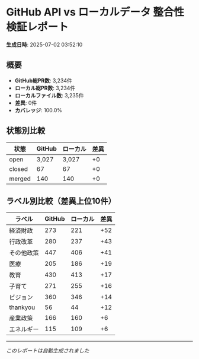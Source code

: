 # GitHub API vs ローカルデータ 整合性検証レポート

**生成日時**: 2025-07-02 03:52:10

## 概要

- **GitHub総PR数**: 3,234件
- **ローカル総PR数**: 3,234件
- **ローカルファイル数**: 3,235件
- **差異**: 0件
- **カバレッジ**: 100.0%

## 状態別比較

| 状態 | GitHub | ローカル | 差異 |
|------|--------|----------|------|
| open | 3,027 | 3,027 | +0 |
| closed | 67 | 67 | +0 |
| merged | 140 | 140 | +0 |

## ラベル別比較（差異上位10件）

| ラベル | GitHub | ローカル | 差異 |
|--------|--------|----------|------|
| 経済財政 | 273 | 221 | +52 |
| 行政改革 | 280 | 237 | +43 |
| その他政策 | 447 | 406 | +41 |
| 医療 | 205 | 186 | +19 |
| 教育 | 430 | 413 | +17 |
| 子育て | 271 | 255 | +16 |
| ビジョン | 360 | 346 | +14 |
| thankyou | 56 | 44 | +12 |
| 産業政策 | 166 | 160 | +6 |
| エネルギー | 115 | 109 | +6 |

---
*このレポートは自動生成されました*